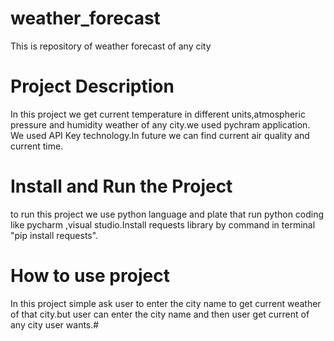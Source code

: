 # weather_forecast
This is repository of weather forecast of any city
# Project Description
In this project we get current temperature in different units,atmospheric pressure and humidity weather of any city.we used pychram application. We used API Key technology.In future we can find current air quality and current time. 
# Install and Run the Project
to  run this project we use python language and plate that run python coding like pycharm ,visual studio.Install requests library by command in terminal "pip install requests".
# How to use project
In this project simple ask user to enter the city name to get current weather of that city.but user can enter the city name and then user get current of any city user wants.#
